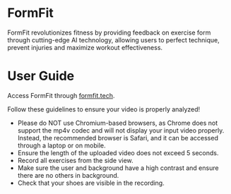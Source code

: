 # FormFit
FormFit revolutionizes fitness by providing feedback on exercise form through cutting-edge AI technology, allowing users to perfect technique, prevent injuries and maximize workout effectiveness.

# User Guide 
Access FormFit through [formfit.tech](https://formfit.tech).

Follow these guidelines to ensure your video is properly analyzed!
- Please do NOT use Chromium-based browsers, as Chrome does not support the mp4v codec and will not display your input video properly. Instead, the recommended browser is Safari, and it can be accessed through a laptop or on mobile.
- Ensure the length of the uploaded video does not exceed 5 seconds. 
- Record all exercises from the side view. 
- Make sure the user and background have a high contrast and ensure there are no others in background.
- Check that your shoes are visible in the recording.
